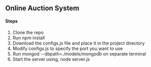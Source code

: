 ## Online Auction System

#### Steps
1. Clone the repo 
2. Run npm install
3. Download the configs.js file and place it in the project directory
4. Modify configs.js to specify the port you want to use
5. Run  mongod --dbpath=./models/mongodb  on separate terminal
6. Start the server using,   node server.js
